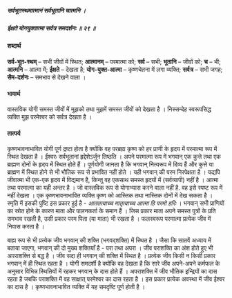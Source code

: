 ##### सर्वभूतस्थमात्मानं सर्वभूतानि चात्मनि ।
##### ईक्षते योगयुक्तात्मा सर्वत्र समदर्शनः ॥ २९ ॥

#### शब्दार्थ

**सर्व-भूत-स्थम्** – सभी जीवों में स्थित; **आत्मानम्** – परमात्मा को; **सर्व** – सभी; **भूतानि** – जीवों को; **च** – भी; **आत्मनि** – आत्मा में; **ईक्षते** – देखता है; **योग-युक्त-आत्मा** – कृष्णचेतना में लगा व्यक्ति; **सर्वत्र** – सभी जगह; **सैम-दर्शनः** – समभाव से देखने वाला ।

#### भावार्थ

वास्तविक योगी समस्त जीवों में मुझको तथा मुझमें समस्त जीवों को देखता है । निस्सन्देह स्वरूपसिद्ध व्यक्ति मुझ परमेश्वर को सर्वत्र देखता है ।

#### तात्पर्य

कृष्णभावनाभावित योगी पूर्ण द्रष्टा होता है क्योंकि वह परब्रह्म कृष्ण को हर प्राणी के हृदय में परमात्मा रूप में स्थित देखता है । ईश्वरः सर्वभूतानां हृद्देशेऽर्जुन तिष्ठति । अपने परमात्मा रूप में भगवान् एक कुत्ते तथा एक ब्राह्मण दोनों के हृदय में स्थित होते हैं । पूर्णयोगी जानता है कि भगवान् नित्यरूप में दिव्य हैं और कुत्ते या ब्राह्मण में स्थित होने से भी भौतिक रूप से प्रभावित नहीं होते । यही भगवान् की परम निरपेक्षता है । यद्यपि जीवात्मा भी एक-एक हृदय में विद्यमान है, किन्तु वह एकसाथ समस्त हृदयों में (सर्वव्यापी) नहीं है । आत्मा तथा परमात्मा का यही अन्तर है । जो वास्तविक रूप से योगाभ्यास करने वाला नहीं है. वह इसे स्पष्ट रूप में नहीं देखता । एक कृष्णभावनाभावित व्यक्ति कृष्ण को आस्तिक तथा नास्तिक दोनों में देख सकता है । स्मृति में इसकी पुष्टि इस प्रकार हुई है - *आततत्वाच्च मातृत्वाच्च आत्मा हि परमो हरिः* । भगवान् सभी प्राणियों का स्रोत होने के कारण माता और पालनकर्ता के समान हैं । जिस प्रकार माता अपने समस्त पुत्रों के प्रति समभाव रखती है, उसी प्रकार परम पिता (या माता) भी रखता है । फलस्वरूप परमात्मा प्रत्येक जीव में निवास करता है ।

बाह्य रूप से भी प्रत्येक जीव भगवान् की शक्ति (भगवद्शक्ति) में स्थित है । जैसा कि सातवें अध्याय में बताया जाएगा, भगवान् की दो मुख्य शक्तियाँ है - परा तथा अपरा । जीव पराशक्ति का अंश होते हुए भी अपराशक्ति से बद्ध है । जीव सदा ही भगवान् की शक्ति में स्थित है । प्रत्येक जीव किसी न किसी प्रकार भगवान् में ही स्थित रहता है । योगी समदर्शी है क्योंकि वह देखता है कि सारे जीव अपने-अपने कर्मफल के अनुसार विभिन्न स्थितियों में रहकर भगवान् के दास होते हैं । अपराशक्ति में जीव भौतिक इन्द्रियों का दास रहता है जबकि पराशक्ति में वह साक्षात् परमेश्वर का दास रहता है । इस प्रकार प्रत्येक अवस्था में जीव ईश्वर का दास है । कृष्णभावनाभावित व्यक्ति में यह समदृष्टि पूर्ण होती है ।